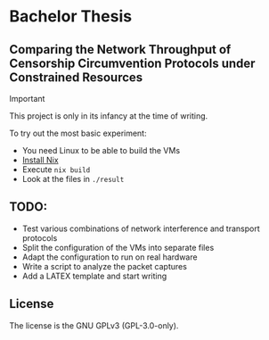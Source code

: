 [SPDX-FileCopyrightText: 2024 Lukas Zirpel <thesis+lukas@zirpel.de>]::
[SPDX-License-Identifier: GPL-3.0-only]::

# Bachelor Thesis
## Comparing the Network Throughput of Censorship Circumvention Protocols under Constrained Resources

> [!IMPORTANT]
> This project is only in its infancy at the time of writing.


To try out the most basic experiment:
- You need Linux to be able to build the VMs
- [Install Nix](https://zero-to-nix.com/start/install)
- Execute `nix build`
- Look at the files in `./result`


## TODO:
- Test various combinations of network interference and transport protocols
- Split the configuration of the VMs into separate files
- Adapt the configuration to run on real hardware
- Write a script to analyze the packet captures
- Add a LATEX template and start writing


## License
The license is the GNU GPLv3 (GPL-3.0-only).
